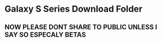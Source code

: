 # Galaxy S Series Download Folder
## NOW PLEASE DONT SHARE TO PUBLIC UNLESS I SAY SO ESPECALY BETAS
